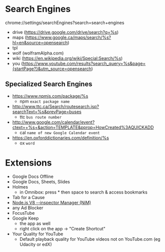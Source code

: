 # Search Engines
chrome://settings/searchEngines?search=search+engines

- drive (https://drive.google.com/drive/search?q=%s)
- maps (https://www.google.ca/maps/search/%s?hl=en&source=opensearch)
- tpl
- wolf (wolframAlpha.com)
- wiki (https://en.wikipedia.org/wiki/Special:Search/%s)
- you (https://www.youtube.com/results?search_query=%s&page={startPage?}&utm_source=opensearch)

## Specialized Search Engines
- https://www.npmjs.com/package/%s
  - npm `exact package name`
- http://www.ttc.ca/Search/routesearch.jsp?searchText=%s&prevPage=buses
  - ttc `bus route number`
- http://www.google.com/calendar/event?ctext=+%s+&action=TEMPLATE&pprop=HowCreated%3AQUICKADD
  - cal `name of new Google Calendar event`
- https://en.oxforddictionaries.com/definition/%s
  - ox `word`
# Extensions
- Google Docs Offline
- Google Docs, Sheets, Slides
- Holmes
  - in Omnibox: press * then space to search & access bookmarks
- Tab for a Cause
- [Node.js V8 --inspector Manager (NiM)](https://chrome.google.com/webstore/detail/nodejs-v8-inspector-manag/gnhhdgbaldcilmgcpfddgdbkhjohddkj)
- any Ad Blocker
- FocusTube
- Google Keep 
  - the app as well
  - right click on the app -> "Create Shortcut"
- Your Quality for YouTube
  - Default playback quality for YouTube videos not on YouTube.com (eg Udacity or edX)
